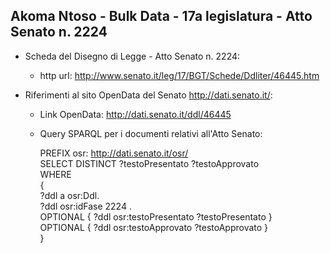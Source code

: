 ## Akoma Ntoso - Bulk Data - 17a legislatura - Atto Senato n. 2224 ##

* Scheda del Disegno di Legge - Atto Senato n. 2224:
	* http url: http://www.senato.it/leg/17/BGT/Schede/Ddliter/46445.htm

* Riferimenti al sito OpenData del Senato http://dati.senato.it/:
	* Link OpenData: http://dati.senato.it/ddl/46445
	* Query SPARQL per i documenti relativi all'Atto Senato:

        PREFIX osr: <http://dati.senato.it/osr/>  
		SELECT DISTINCT ?testoPresentato ?testoApprovato  
		WHERE  
		{  
		    ?ddl a osr:Ddl.  
		    ?ddl osr:idFase 2224 .  
		    OPTIONAL { ?ddl osr:testoPresentato ?testoPresentato }  
		    OPTIONAL { ?ddl osr:testoApprovato ?testoApprovato }  
		}
		